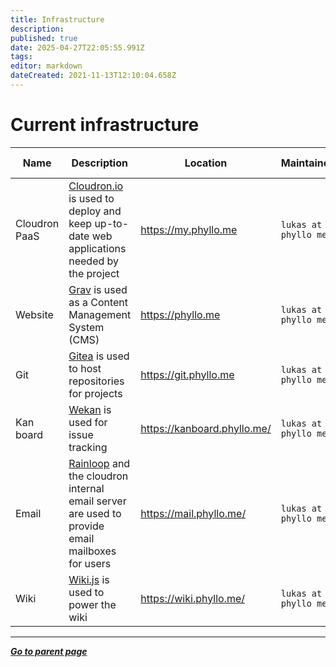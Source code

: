 ```yaml
---
title: Infrastructure
description: 
published: true
date: 2025-04-27T22:05:55.991Z
tags: 
editor: markdown
dateCreated: 2021-11-13T12:10:04.658Z
---
```


# Current infrastructure

| Name | Description | Location | Maintainer | More information |
| --- | --- | --- | --- | --- |
| Cloudron PaaS | [Cloudron.io](https://www.cloudron.io/) is used to deploy and keep up-to-date web applications needed by the project | https://my.phyllo.me | `lukas at phyllo me` | [More information](/project/infrastructure/paas) |
| Website | [Grav](https://getgrav.org/) is used as a Content Management System (CMS)  | https://phyllo.me | `lukas at phyllo me` | [More information](/project/infrastructure/website) |
| Git | [Gitea](https://gitea.io/en-us/) is used to host repositories for projects | https://git.phyllo.me | `lukas at phyllo me` | [More information](/project/infrastructure/git) |
| Kan board | [Wekan](https://wekan.github.io/) is used for issue tracking | https://kanboard.phyllo.me/ | `lukas at phyllo me` | [More information](/project/infrastructure/kanboard) |
| Email | [Rainloop](https://www.rainloop.net/) and the cloudron internal email server are used to provide email mailboxes for users |  https://mail.phyllo.me/ | `lukas at phyllo me` | [More information](/project/infrastructure/email) |
| Wiki | [Wiki.js](https://js.wiki/) is used to power the wiki  |  https://wiki.phyllo.me/ | `lukas at phyllo me` | [More information](/project/infrastructure/wiki) |

---

*[**Go to parent page**](https://wiki.phyllo.me/)*